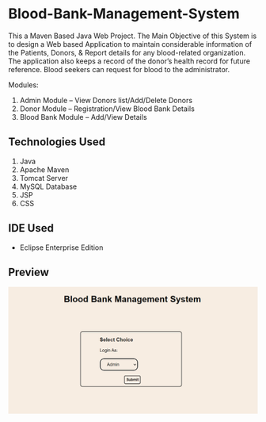 # Blood-Bank-Management-System
This a Maven Based Java Web Project. The Main Objective of this System is to design a Web based Application to maintain 
considerable information  of  the Patients,  Donors, &  Report  details  for  any  blood-related 
organization.  The application also keeps a record of the donor’s health record for future 
reference. Blood seekers can request for blood to the administrator.

Modules: 
1. Admin Module – View Donors list/Add/Delete Donors 
2. Donor Module – Registration/View Blood Bank Details 
3. Blood Bank Module – Add/View Details

## Technologies Used
1. Java
2. Apache Maven
3. Tomcat Server
4. MySQL Database
5. JSP
6. CSS

## IDE Used
* Eclipse Enterprise Edition

## Preview
![Home Page](./preview/index.png)
